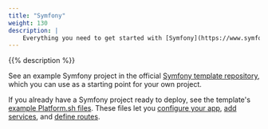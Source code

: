 ```yaml
---
title: "Symfony"
weight: 130
description: |
    Everything you need to get started with [Symfony](https://www.symfony.com/), a [PHP](../../development/templates.md#php) framework for web development, on Platform.sh.
---
```

{{% description %}}

See an example Symfony project in the official [Symfony template repository](https://github.com/symfonycorp/platformsh-symfony-template), which you can use as a starting point for your own project.

If you already have a Symfony project ready to deploy,
see the template's [example Platform.sh files](https://github.com/symfonycorp/platformsh-symfony-template/tree/6.2).
These files let you [configure your app](../../create-apps/_index.md),
[add services](../../add-services/_index.md), and [define routes](../../define-routes/_index.md).

